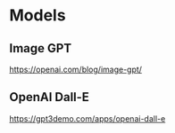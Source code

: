 # Models

## Image GPT
https://openai.com/blog/image-gpt/

## OpenAI Dall-E
https://gpt3demo.com/apps/openai-dall-e
